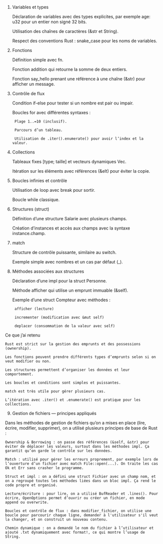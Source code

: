 1. Variables et types

    Déclaration de variables avec des types explicites, par exemple age: u32 pour un entier non signé 32 bits.

    Utilisation des chaînes de caractères (&str et String).

    Respect des conventions Rust : snake_case pour les noms de variables.

2. Fonctions

    Définition simple avec fn.

    Fonction addition qui retourne la somme de deux entiers.

    Fonction say_hello prenant une référence à une chaîne (&str) pour afficher un message.

3. Contrôle de flux

    Condition if-else pour tester si un nombre est pair ou impair.

    Boucles for avec différentes syntaxes :

        Plage 1..=10 (inclusif).

        Parcours d’un tableau.

        Utilisation de .iter().enumerate() pour avoir l’index et la valeur.

4. Collections

    Tableaux fixes [type; taille] et vecteurs dynamiques Vec<T>.

    Itération sur les éléments avec références (&elt) pour éviter la copie.

5. Boucles infinies et contrôle

    Utilisation de loop avec break pour sortir.

    Boucle while classique.

6. Structures (struct)

    Définition d’une structure Salarie avec plusieurs champs.

    Création d’instances et accès aux champs avec la syntaxe instance.champ.

7. match

    Structure de contrôle puissante, similaire au switch.

    Exemple simple avec nombres et un cas par défaut (_).

8. Méthodes associées aux structures

    Déclaration d’une impl pour la struct Personne.

    Méthode afficher qui utilise un emprunt immuable (&self).

    Exemple d’une struct Compteur avec méthodes :

        afficher (lecture)

        incrementer (modification avec &mut self)

        deplacer (consommation de la valeur avec self)

Ce que j’ai retenu

    Rust est strict sur la gestion des emprunts et des possessions (ownership).

    Les fonctions peuvent prendre différents types d’emprunts selon si on veut modifier ou non.

    Les structures permettent d’organiser les données et leur comportement.

    Les boucles et conditions sont simples et puissantes.

    match est très utile pour gérer plusieurs cas.

    L’itération avec .iter() et .enumerate() est pratique pour les collections.


9. Gestion de fichiers — principes appliqués

Dans les méthodes de gestion de fichiers qu’on a mises en place (lire, écrire, modifier, supprimer), on a utilisé plusieurs principes de base de Rust :

    Ownership & Borrowing : on passe des références (&self, &str) pour éviter de déplacer les valeurs, surtout dans les méthodes impl. Ça garantit qu’on garde le contrôle sur les données.

    Match : utilisé pour gérer les erreurs proprement, par exemple lors de l’ouverture d’un fichier avec match File::open(...). On traite les cas Ok et Err sans crasher le programme.

    Struct et impl : on a défini une struct Fichier avec un champ nom, et on a regroupé toutes les méthodes liées dans un bloc impl. Ça rend le code propre et organisé.

    Lecture/écriture : pour lire, on a utilisé BufReader et .lines(). Pour écrire, OpenOptions permet d’ouvrir ou créer un fichier, en mode append ou overwrite.

    Boucles et contrôle de flux : dans modifier_fichier, on utilise une boucle pour parcourir chaque ligne, demander à l'utilisateur s'il veut la changer, et on construit un nouveau contenu.

    Chemin dynamique : on a demandé le nom du fichier à l’utilisateur et ajouté .txt dynamiquement avec format!, ce qui montre l’usage de String.